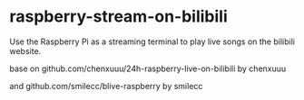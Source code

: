# raspberry-stream-on-bilibili
Use the Raspberry Pi as a streaming terminal to play live songs on the bilibili website.

base on github.com/chenxuuu/24h-raspberry-live-on-bilibili by chenxuuu

and github.com/smilecc/blive-raspberry by smilecc
